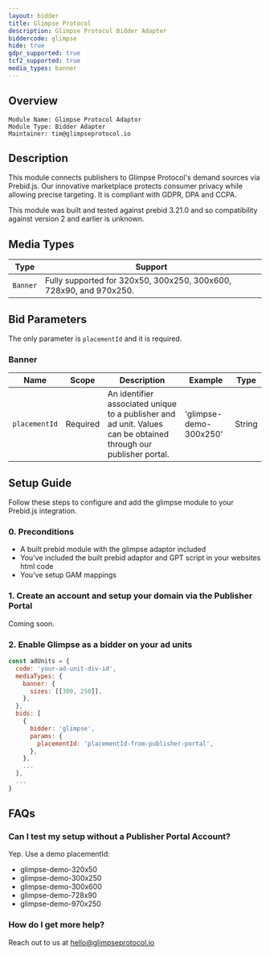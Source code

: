 ```yaml
---
layout: bidder
title: Glimpse Protocol
description: Glimpse Protocol Bidder Adapter
biddercode: glimpse
hide: true
gdpr_supported: true
tcf2_supported: true
media_types: banner
---
```


## Overview

```
Module Name: Glimpse Protocol Adaptor
Module Type: Bidder Adapter
Maintainer: tim@glimpseprotocol.io
```

## Description

This module connects publishers to Glimpse Protocol's demand sources via Prebid.js. Our
innovative marketplace protects consumer privacy while allowing precise targeting. It is
compliant with GDPR, DPA and CCPA.

This module was built and tested against prebid 3.21.0 and so compatibility against
version 2 and earlier is unknown.

## Media Types

| Type     | Support                                                            |
| -------- | ------------------------------------------------------------------ |
| `Banner` | Fully supported for 320x50, 300x250, 300x600, 728x90, and 970x250. |

## Bid Parameters

The only parameter is `placementId` and it is required.

### Banner

| Name          | Scope    | Description                                                                                                      | Example                | Type   |
| ------------- | -------- | ---------------------------------------------------------------------------------------------------------------- | ---------------------- | ------ |
| `placementId` | Required | An identifier associated unique to a publisher and ad unit. Values can be obtained through our publisher portal. | 'glimpse-demo-300x250' | String |

## Setup Guide

Follow these steps to configure and add the glimpse module to your Prebid.js integration.

### 0. Preconditions

- A built prebid module with the glimpse adaptor included
- You've included the built prebid adaptor and GPT script in your websites html code
- You've setup GAM mappings

### 1. Create an account and setup your domain via the Publisher Portal

Coming soon.

### 2. Enable Glimpse as a bidder on your ad units

```javascript
const adUnits = {
  code: 'your-ad-unit-div-id',
  mediaTypes: {
    banner: {
      sizes: [[300, 250]],
    },
  },
  bids: [
    {
      bidder: 'glimpse',
      params: {
        placementId: 'placementId-from-publisher-portal',
      },
    },
    ...
  ],
  ...
}
```

## FAQs

### Can I test my setup without a Publisher Portal Account?

Yep. Use a demo placementId:

- glimpse-demo-320x50
- glimpse-demo-300x250
- glimpse-demo-300x600
- glimpse-demo-728x90
- glimpse-demo-970x250

### How do I get more help?

Reach out to us at [hello@glimpseprotocol.io](mailto:hello@glimpseprotocol.io)
